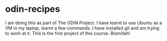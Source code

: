 # odin-recipes
I am doing this as part of The ODIN Project. I have learnt to use Ubuntu as a VM in my laptop, learnt a few commands. I have installed git and am trying to work at it. This is the first project of this course. Bismillah!